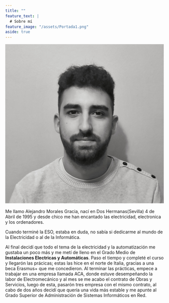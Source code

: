 ```yaml
---
title: ""
feature_text: |
  # Sobre mí
feature_image: "/assets/Portada1.png"
aside: true
---
```


![Alejandro Morales Gracia](/assets/logos/Foto_Carnet_BlancoNegro.jpeg)

Me llamo Alejandro Morales Gracia, nací en Dos Hermanas(Sevilla) 4 de Abril de 1995 y desde chico me han encantado las electricidad, electronica y los ordenadores. 

Cuando terminé la ESO, estaba en duda, no sabía si dedicarme al mundo de la Electricidad o al de la Informática.

Al final decidí que todo el tema de la electricidad y la automatización me gustaba un poco más y me metí de lleno en el Grado Medio de **Instalaciones Electricas y Automáticas**. Paso el tiempo y completé el curso y llegarón las prácicas; estas las hice en el norte de Italia, gracias a una beca Erasmus+ que me concedieron. Al terminar las prácticas, empece a trabajar en una empresa llamada ACA, donde estuve desempeñando la labor de Electromecánico y al mes se me acabo el contrato de Obras y Servicios, luego de esta, pasarón tres empresa con el mismo contrato, al cabo de dos años decidí que quería una vida más estable y me apunte al Grado Superior de Administración de Sistemas Informáticos en Red.